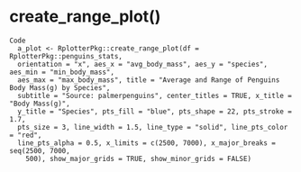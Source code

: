 # create_range_plot()

    Code
      a_plot <- RplotterPkg::create_range_plot(df = RplotterPkg::penguins_stats,
      orientation = "x", aes_x = "avg_body_mass", aes_y = "species", aes_min = "min_body_mass",
      aes_max = "max_body_mass", title = "Average and Range of Penguins Body Mass(g) by Species",
      subtitle = "Source: palmerpenguins", center_titles = TRUE, x_title = "Body Mass(g)",
      y_title = "Species", pts_fill = "blue", pts_shape = 22, pts_stroke = 1.7,
      pts_size = 3, line_width = 1.5, line_type = "solid", line_pts_color = "red",
      line_pts_alpha = 0.5, x_limits = c(2500, 7000), x_major_breaks = seq(2500, 7000,
        500), show_major_grids = TRUE, show_minor_grids = FALSE)

